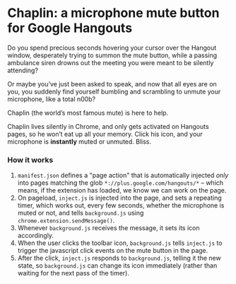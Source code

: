 # Chaplin: a microphone mute button for Google Hangouts

Do you spend precious seconds hovering your cursor over the Hangout window, desperately trying to summon the mute button, while a passing ambulance siren drowns out the meeting you were meant to be silently attending?

Or maybe you’ve just been asked to speak, and now that all eyes are on you, you suddenly find yourself bumbling and scrambling to unmute your microphone, like a total n00b?

Chaplin (the world’s most famous mute) is here to help.

Chaplin lives silently in Chrome, and only gets activated on Hangouts pages, so he won’t eat up all your memory. Click his icon, and your microphone is **instantly** muted or unmuted. Bliss.

### How it works

1. `manifest.json` defines a "page action" that is automatically injected *only* into pages matching the glob `*://plus.google.com/hangouts/*` – which means, if the extension has loaded, we know we can work on the page.
2. On pageload, `inject.js` is injected into the page, and sets a repeating timer, which works out, every few seconds, whether the microphone is muted or not, and tells `background.js` using `chrome.extension.sendMessage()`.
3. Whenever `background.js` receives the message, it sets its icon accordingly.
4. When the user clicks the toolbar icon, `background.js` tells `inject.js` to trigger the javascript click events on the mute button in the page.
5. After the click, `inject.js` responds to `background.js`, telling it the new state, so `background.js` can change its icon immediately (rather than waiting for the next pass of the timer).

